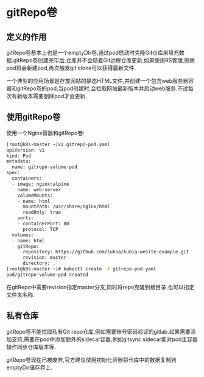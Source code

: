 # gitRepo卷

## 定义的作用

gitRepo卷基本上也是一个emptyDIr卷,通过pod启动时克隆Git仓库来填充数据.gitRepo卷创建完毕后,仓库并不会随着Git远程仓库更新,如果使用RS管理,删除pod将会新建pod,再次触发git clone可以获得最新文件.

一个典型的应用场景是存放网站的静态HTML文件,并创建一个包含web服务器容器和gitRepo卷的pod,当pod创建时,会拉取网站最新版本并启动web服务.不过每次有新版本需要删除pod才会更新.



## 使用gitRepo卷

使用一个Nginx容器和gitRepo卷:

```sh
[root@k8s-master ~]vi gitrepo-pod.yaml
apiVersion: v1
kind: Pod
metadata:
  name: gitrepo-volume-pod
spec:
  containers:
  - image: nginx:alpine
    name: web-server
    volumeMounts:
    - name: html
      mountPath: /usr/share/nginx/html
      readOnly: true
    ports:
    - containerPort: 80
      protocol: TCP
  volumes:
  - name: html
    gitRepo:
      repository: https://github.com/luksa/kubia-wesite-example.git
      revision: master
      directory: .
[root@k8s-master ~]# kubectl create -f gitrepo-pod.yaml 
pod/gitrepo-volume-pod created
```

在gitRepo中需要revision指定master分支,同时将repo克隆到根目录.也可以指定文件夹名称.



## 私有仓库

gitRepo卷不能拉取私有Git repo仓库,例如需要账号密码验证的gitlab.如果需要添加支持,需要在pod中添加额外的sidecar容器,例如gitsync sidecar能对pod主容器操作同步仓库版本等.

gitRepo卷现在已被废弃,官方建议使用初始化容器将仓库中的数据复制到emptyDir储存卷上.

